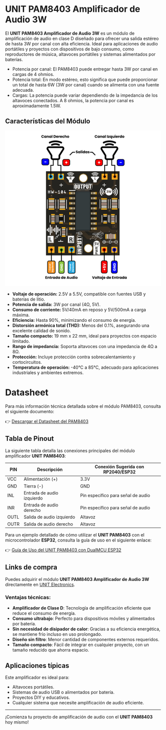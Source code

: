 
# UNIT PAM8403 Amplificador de Audio 3W

El **UNIT PAM8403 Amplificador de Audio 3W** es un módulo de amplificación de audio en clase D diseñado para ofrecer una salida estéreo de hasta 3W por canal con alta eficiencia. Ideal para aplicaciones de audio portátiles y proyectos con dispositivos de bajo consumo, como reproductores de música, altavoces portátiles y sistemas alimentados por baterías.

- Potencia por canal: El PAM8403 puede entregar hasta 3W por canal en cargas de 4 ohmios.
- Potencia total: En modo estéreo, esto significa que puede proporcionar un total de hasta 6W (3W por canal) cuando se alimenta con una fuente adecuada.
- Cargas: La potencia puede variar dependiendo de la impedancia de los altavoces conectados. A 8 ohmios, la potencia por canal es aproximadamente 1.5W.

## Características del Módulo

<img src="Docs/Pinout_ES.jpg?raw=false" width="800px"><br/>


- **Voltaje de operación:** 2.5V a 5.5V, compatible con fuentes USB y baterías de litio.
- **Potencia de salida:** 3W por canal (4Ω, 5V).
- **Consumo de corriente:** 5V/40mA en reposo y 5V/500mA a carga máxima.
- **Eficiencia:** Hasta 90%, minimizando el consumo de energía.
- **Distorsión armónica total (THD):** Menos del 0.1%, asegurando una excelente calidad de sonido.
- **Tamaño compacto:** 19 mm x 22 mm, ideal para proyectos con espacio limitado.
- **Rango de impedancia:** Soporta altavoces con una impedancia de 4Ω a 8Ω.
- **Protección:** Incluye protección contra sobrecalentamiento y cortocircuitos.
- **Temperatura de operación:** -40°C a 85°C, adecuado para aplicaciones industriales y ambientes extremos.

# Datasheet

Para más información técnica detallada sobre el módulo PAM8403, consulta el siguiente documento:

👉 [Descargar el Datasheet del PAM8403](https://www.mouser.com/ds/2/115/PAM8403-247318.pdf?srsltid=AfmBOorzunVHYR1wIITzAZVypkFj5LkC2lR0cZLh1zfklQpAhanR1Qrl)


## Tabla de Pinout

La siguiente tabla detalla las conexiones principales del módulo amplificador **UNIT PAM8403**:

| PIN  | Descripción             | Conexión Sugerida con RP2040/ESP32 |
| ---- | ----------------------- | ---------------------------------- |
| VCC  | Alimentación (+)         | 3.3V                              |
| GND  | Tierra (-)               | GND                               |
| INL  | Entrada de audio izquierdo | Pin específico para señal de audio |
| INR  | Entrada de audio derecho  | Pin específico para señal de audio |
| OUTL | Salida de audio izquierdo | Altavoz                           |
| OUTR | Salida de audio derecho   | Altavoz                           |

Para un ejemplo detallado de cómo utilizar el **UNIT PAM8403** con el microcontrolador **ESP32**, consulta la guía de uso en el siguiente enlace:

👉 [Guía de Uso del UNIT PAM8403 con DualMCU ESP32](https://github.com/UNIT-Electronics/VoiceAmp_Synth_ESP32)

## Links de compra

Puedes adquirir el módulo **UNIT PAM8403 Amplificador de Audio 3W** directamente en [UNIT Electronics](https://uelectronics.com/producto/unit-pam8403-amplificador-de-audio/).

### Ventajas técnicas:

- **Amplificador de Clase D**: Tecnología de amplificación eficiente que reduce el consumo de energía.
- **Consumo ultrabajo**: Perfecto para dispositivos móviles y alimentados por batería.
- **Sin necesidad de disipador de calor**: Gracias a su eficiencia energética, se mantiene frío incluso en uso prolongado.
- **Diseño sin filtro**: Menor cantidad de componentes externos requeridos.
- **Tamaño compacto**: Fácil de integrar en cualquier proyecto, con un tamaño reducido que ahorra espacio.

## Aplicaciones típicas

Este amplificador es ideal para:

- Altavoces portátiles.
- Sistemas de audio USB o alimentados por batería.
- Proyectos DIY y educativos.
- Cualquier sistema que necesite amplificación de audio eficiente.

---

¡Comienza tu proyecto de amplificación de audio con el **UNIT PAM8403** hoy mismo!
